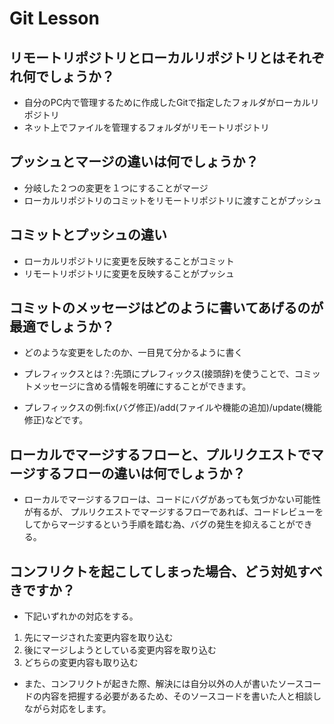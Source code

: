 # Git Lesson

## リモートリポジトリとローカルリポジトリとはそれぞれ何でしょうか？
- 自分のPC内で管理するために作成したGitで指定したフォルダがローカルリポジトリ
- ネット上でファイルを管理するフォルダがリモートリポジトリ


## プッシュとマージの違いは何でしょうか？
- 分岐した２つの変更を１つにすることがマージ
- ローカルリポジトリのコミットをリモートリポジトリに渡すことがプッシュ


## コミットとプッシュの違い
- ローカルリポジトリに変更を反映することがコミット
- リモートリポジトリに変更を反映することがプッシュ


## コミットのメッセージはどのように書いてあげるのが最適でしょうか？
- どのような変更をしたのか、一目見て分かるように書く

- プレフィックスとは？:先頭にプレフィックス(接頭辞)を使うことで、コミットメッセージに含める情報を明確にすることができます。
- プレフィックスの例:fix(バグ修正)/add(ファイルや機能の追加)/update(機能修正)などです。

## ローカルでマージするフローと、プルリクエストでマージするフローの違いは何でしょうか？
- ローカルでマージするフローは、コードにバグがあっても気づかない可能性が有るが、
プルリクエストでマージするフローであれば、コードレビューをしてからマージするという手順を踏む為、バグの発生を抑えることができる。

## コンフリクトを起こしてしまった場合、どう対処すべきですか？
-  下記いずれかの対応をする。
1. 先にマージされた変更内容を取り込む
2. 後にマージしようとしている変更内容を取り込む
3. どちらの変更内容も取り込む

- また、コンフリクトが起きた際、解決には自分以外の人が書いたソースコードの内容を把握する必要があるため、そのソースコードを書いた人と相談しながら対応をします。

